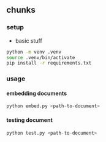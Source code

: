 ## chunks

### setup

- basic stuff

```bash
python -m venv .venv
source .venv/bin/activate
pip install -r requirements.txt
```

### usage

#### embedding documents

```python
python embed.py <path-to-document>
```

#### testing document

```python
python test.py <path-to-document>
```
